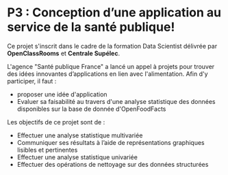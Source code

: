 # P3 : Conception d’une application au service de la santé publique!
Ce projet s'inscrit dans le cadre de la formation Data Scientist délivrée par **OpenClassRooms** et **Centrale Supélec**.

L'agence "Santé publique France" a lancé un appel à projets pour trouver des idées innovantes d’applications en lien avec l'alimentation.
Afin d'y participer, il faut :
- proposer une idée d'application
- Evaluer sa faisabilité au travers d'une analyse statistique des données disponibles sur la base de donnée d'OpenFoodFacts

Les objectifs de ce projet sont de :
- Effectuer une analyse statistique multivariée
- Communiquer ses résultats à l’aide de représentations graphiques lisibles et pertinentes
- Effectuer une analyse statistique univariée
- Effectuer des opérations de nettoyage sur des données structurées
